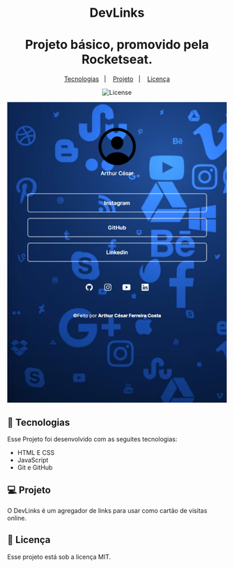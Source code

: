 <h1 align="center"> DevLinks </h1>

<h1 align="center"> Projeto básico, promovido pela Rocketseat. </h1>

<p align="center">
    <a 
    href="#-tecnologias">Tecnologias</a>&nbsp;&nbsp;&nbsp;|&nbsp;&nbsp;&nbsp;
    <a
    href="#-projeto">Projeto</a>&nbsp;&nbsp;&nbsp;|&nbsp;&nbsp;&nbsp; 
    <a 
    href="#memo-licença">Licença</a>
</p>

<p align="center">
    <img alt="License" src="https://img.shields.io/static/v1?label=license&message=MIT&color=49AA26&labelColor=000000"

</p>

<br>

<p align="center">
    <img alt="Imagem do projeto DevLinks" src=".github/preview.png"

</p>

## 🚀 Tecnologias

Esse Projeto foi desenvolvido com as seguites tecnologias:

- HTML E CSS
- JavaScript
- Git e GitHub

## 💻 Projeto

O DevLinks é um agregador de links para usar como cartão de visitas online.

## 🪪 Licença

Esse projeto está sob a licença MIT.
